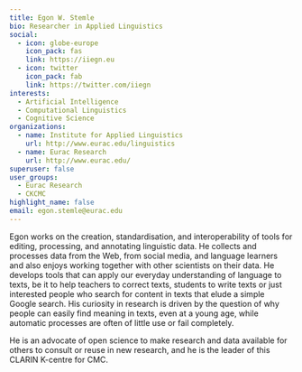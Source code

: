 ```yaml
---
title: Egon W. Stemle
bio: Researcher in Applied Linguistics
social:
  - icon: globe-europe
    icon_pack: fas
    link: https://iiegn.eu
  - icon: twitter
    icon_pack: fab
    link: https://twitter.com/iiegn
interests:
  - Artificial Intelligence
  - Computational Linguistics
  - Cognitive Science
organizations:
  - name: Institute for Applied Linguistics
    url: http://www.eurac.edu/linguistics
  - name: Eurac Research
    url: http://www.eurac.edu/
superuser: false
user_groups:
  - Eurac Research
  - CKCMC
highlight_name: false
email: egon.stemle@eurac.edu
---
```

Egon works on the creation, standardisation, and interoperability of tools for
editing, processing, and annotating linguistic data. He collects and processes
data from the Web, from social media, and language learners and also enjoys
working together with other scientists on their data. He develops tools that
can apply our everyday understanding of language to texts, be it to help
teachers to correct texts, students to write texts or just interested people
who search for content in texts that elude a simple Google search. His
curiosity in research is driven by the question of why people can easily find
meaning in texts, even at a young age, while automatic processes are often of
little use or fail completely.

He is an advocate of open science to make research and data available for
others to consult or reuse in new research, and he is the leader of this CLARIN
K-centre for CMC.
